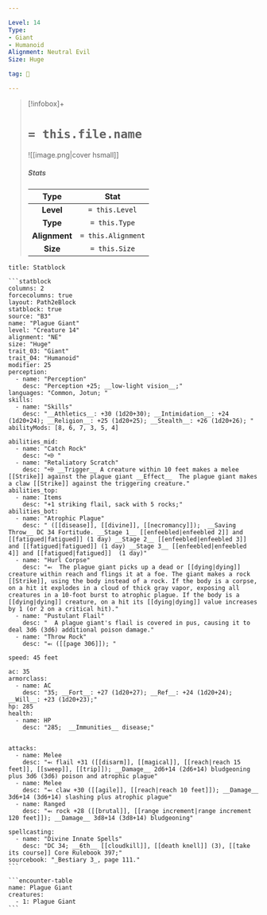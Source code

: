 ```yaml
---

Level: 14
Type:
- Giant
- Humanoid
Alignment: Neutral Evil
Size: Huge

tag: 👹

---
```


> [!infobox]+
> #  `= this.file.name`
> ![[image.png|cover hsmall]]
> ##### Stats
> Type | Stat |
> :---:|:---:|
> **Level** | `= this.Level` |
> **Type** | `= this.Type` |
> **Alignment** | `= this.Alignment` |
> **Size** | `= this.Size` |



````ad-info
title: Statblock

```statblock
columns: 2
forcecolumns: true
layout: Path2eBlock
statblock: true
source: "B3"
name: "Plague Giant"
level: "Creature 14"
alignment: "NE"
size: "Huge"
trait_03: "Giant"
trait_04: "Humanoid"
modifier: 25
perception:
  - name: "Perception"
    desc: "Perception +25; __low-light vision__;"
languages: "Common, Jotun; "
skills:
  - name: "Skills"
    desc: "__Athletics__: +30 (1d20+30); __Intimidation__: +24 (1d20+24); __Religion__: +25 (1d20+25); __Stealth__: +26 (1d20+26); "
abilityMods: [8, 6, 7, 3, 5, 4]

abilities_mid:
  - name: "Catch Rock"
    desc: "⬲ "
  - name: "Retaliatory Scratch"
    desc: "⬲ __Trigger__ A creature within 10 feet makes a melee [[Strike]] against the plague giant __Effect__  The plague giant makes a claw [[Strike]] against the triggering creature."
abilities_top:
  - name: Items
    desc: "+1 striking flail, sack with 5 rocks;"
abilities_bot:
  - name: "Atrophic Plague"
    desc: " ([[disease]], [[divine]], [[necromancy]]);  __Saving Throw__ DC 34 Fortitude. __Stage 1__ [[enfeebled|enfeebled 2]] and [[fatigued|fatigued]] (1 day) __Stage 2__ [[enfeebled|enfeebled 3]] and [[fatigued|fatigued]] (1 day) __Stage 3__ [[enfeebled|enfeebled 4]] and [[fatigued|fatigued]]  (1 day)"
  - name: "Hurl Corpse"
    desc: "⬻  The plague giant picks up a dead or [[dying|dying]] creature within reach and flings it at a foe. The giant makes a rock [[Strike]], using the body instead of a rock. If the body is a corpse, on a hit it explodes in a cloud of thick gray vapor, exposing all creatures in a 10-foot burst to atrophic plague. If the body is a [[dying|dying]] creature, on a hit its [[dying|dying]] value increases by 1 (or 2 on a critical hit)."
  - name: "Pustulant Flail"
    desc: "  A plague giant's flail is covered in pus, causing it to deal 3d6 (3d6) additional poison damage."
  - name: "Throw Rock"
    desc: "⬻ ([[page 306]]); "

speed: 45 feet

ac: 35
armorclass:
  - name: AC
    desc: "35; __Fort__: +27 (1d20+27); __Ref__: +24 (1d20+24); __Will__: +23 (1d20+23);"
hp: 285
health:
  - name: HP
    desc: "285;  __Immunities__ disease;"


attacks:
  - name: Melee
    desc: "⬻ flail +31 ([[disarm]], [[magical]], [[reach|reach 15 feet]], [[sweep]], [[trip]]); __Damage__ 2d6+14 (2d6+14) bludgeoning plus 3d6 (3d6) poison and atrophic plague"
  - name: Melee
    desc: "⬻ claw +30 ([[agile]], [[reach|reach 10 feet]]); __Damage__ 3d6+14 (3d6+14) slashing plus atrophic plague"
  - name: Ranged
    desc: "⬻ rock +28 ([[brutal]], [[range increment|range increment 120 feet]]); __Damage__ 3d8+14 (3d8+14) bludgeoning"

spellcasting:
  - name: "Divine Innate Spells"
    desc: "DC 34; __6th__ [[cloudkill]], [[death knell]] (3), [[take its course]] Core Rulebook 397;"
sourcebook: "_Bestiary 3_, page 111."
```

```encounter-table
name: Plague Giant
creatures:
  - 1: Plague Giant
```

````


